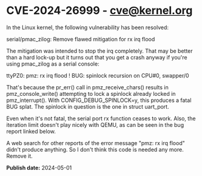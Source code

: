 # CVE-2024-26999 - cve@kernel.org

In the Linux kernel, the following vulnerability has been resolved:

serial/pmac_zilog: Remove flawed mitigation for rx irq flood

The mitigation was intended to stop the irq completely. That may be
better than a hard lock-up but it turns out that you get a crash anyway
if you're using pmac_zilog as a serial console:

ttyPZ0: pmz: rx irq flood !
BUG: spinlock recursion on CPU#0, swapper/0

That's because the pr_err() call in pmz_receive_chars() results in
pmz_console_write() attempting to lock a spinlock already locked in
pmz_interrupt(). With CONFIG_DEBUG_SPINLOCK=y, this produces a fatal
BUG splat. The spinlock in question is the one in struct uart_port.

Even when it's not fatal, the serial port rx function ceases to work.
Also, the iteration limit doesn't play nicely with QEMU, as can be
seen in the bug report linked below.

A web search for other reports of the error message "pmz: rx irq flood"
didn't produce anything. So I don't think this code is needed any more.
Remove it.

**Publish date:** 2024-05-01
